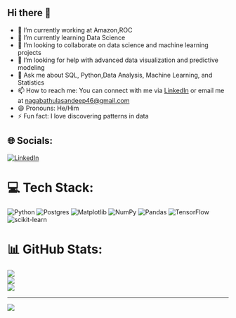 ## Hi there 👋

<!--
**SandyCherry96/sandycherry96** is a ✨ _special_ ✨ repository because its `README.md` (this file) appears on your GitHub profile.

Here are some ideas to get you started:
-->

- 🔭 I’m currently working at Amazon,ROC
- 🌱 I’m currently learning Data Science
- 👯 I’m looking to collaborate on data science and machine learning projects
- 🤔 I’m looking for help with advanced data visualization and predictive modeling
- 💬 Ask me about SQL, Python,Data Analysis, Machine Learning, and Statistics
- 📫 How to reach me: You can connect with me via [LinkedIn](https://www.linkedin.com/in/contact-sandeepkumar/) or email me at nagabathulasandeep46@gmail.com
- 😄 Pronouns: He/Him
- ⚡ Fun fact: I love discovering patterns in data



## 🌐 Socials:
[![LinkedIn](https://img.shields.io/badge/LinkedIn-%230077B5.svg?logo=linkedin&logoColor=white)](https://linkedin.com/in/contact-sandeepkumar) 

# 💻 Tech Stack:
![Python](https://img.shields.io/badge/python-3670A0?style=for-the-badge&logo=python&logoColor=ffdd54) ![Postgres](https://img.shields.io/badge/postgres-%23316192.svg?style=for-the-badge&logo=postgresql&logoColor=white) ![Matplotlib](https://img.shields.io/badge/Matplotlib-%23ffffff.svg?style=for-the-badge&logo=Matplotlib&logoColor=black) ![NumPy](https://img.shields.io/badge/numpy-%23013243.svg?style=for-the-badge&logo=numpy&logoColor=white) ![Pandas](https://img.shields.io/badge/pandas-%23150458.svg?style=for-the-badge&logo=pandas&logoColor=white) ![TensorFlow](https://img.shields.io/badge/TensorFlow-%23FF6F00.svg?style=for-the-badge&logo=TensorFlow&logoColor=white) ![scikit-learn](https://img.shields.io/badge/scikit--learn-%23F7931E.svg?style=for-the-badge&logo=scikit-learn&logoColor=white)
# 📊 GitHub Stats:
![](https://github-readme-stats.vercel.app/api?username=SandyCherry96&theme=dark&hide_border=false&include_all_commits=false&count_private=false)<br/>
![](https://github-readme-streak-stats.herokuapp.com/?user=SandyCherry96&theme=dark&hide_border=false)<br/>
![](https://github-readme-stats.vercel.app/api/top-langs/?username=SandyCherry96&theme=dark&hide_border=false&include_all_commits=false&count_private=false&layout=compact)

---
[![](https://visitcount.itsvg.in/api?id=SandyCherry96&icon=0&color=0)](https://visitcount.itsvg.in)

<!-- Proudly created with GPRM ( https://gprm.itsvg.in ) -->
